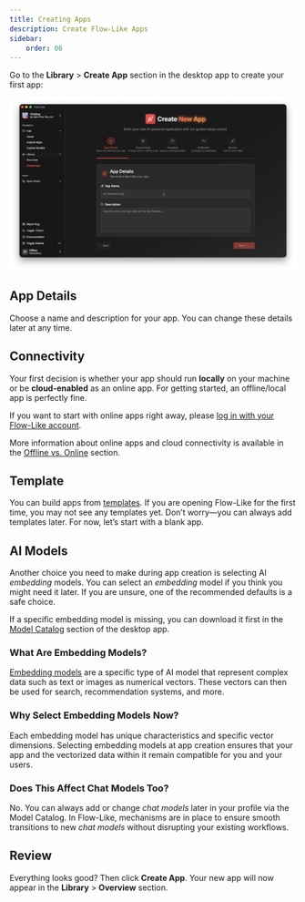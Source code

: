 ```yaml
---
title: Creating Apps
description: Create Flow-Like Apps
sidebar:
    order: 06
---
```


Go to the **Library** > **Create App** section in the desktop app to create your first app:

![A screenshot of Flow-Like Desktop showing the creation workflow for a new app](../../../assets/CreateApp.webp)

## App Details
Choose a name and description for your app. You can change these details later at any time.

## Connectivity
Your first decision is whether your app should run **locally** on your machine or be **cloud-enabled** as an online app. For getting started, an offline/local app is perfectly fine.

If you want to start with online apps right away, please [log in with your Flow-Like account](/start/login/).

More information about online apps and cloud connectivity is available in the [Offline vs. Online](/apps/offline-online/) section.

## Template
You can build apps from [templates](/apps/templates/). If you are opening Flow-Like for the first time, you may not see any templates yet. Don’t worry—you can always add templates later. For now, let’s start with a blank app.

## AI Models
Another choice you need to make during app creation is selecting AI *embedding* models. You can select an *embedding* model if you think you might need it later. If you are unsure, one of the recommended defaults is a safe choice.

If a specific embedding model is missing, you can download it first in the [Model Catalog](/start/models/) section of the desktop app.

### What Are Embedding Models?
[Embedding models](https://en.wikipedia.org/wiki/Embedding_(machine_learning)) are a specific type of AI model that represent complex data such as text or images as numerical vectors. These vectors can then be used for search, recommendation systems, and more.

### Why Select Embedding Models Now?
Each embedding model has unique characteristics and specific vector dimensions. Selecting embedding models at app creation ensures that your app and the vectorized data within it remain compatible for you and your users.

### Does This Affect Chat Models Too?
No. You can always add or change *chat models* later in your profile via the Model Catalog. In Flow-Like, mechanisms are in place to ensure smooth transitions to new *chat models* without disrupting your existing workflows.

## Review
Everything looks good? Then click **Create App**. Your new app will now appear in the **Library** > **Overview** section.
